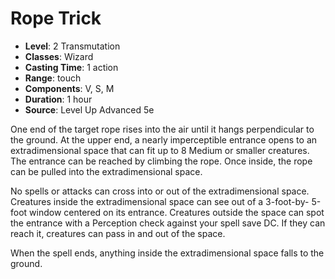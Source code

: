 # Rope Trick

- **Level**: 2 Transmutation
- **Classes**: Wizard
- **Casting Time**: 1 action
- **Range**: touch
- **Components**: V, S, M
- **Duration**: 1 hour
- **Source**: Level Up Advanced 5e

One end of the target rope rises into the air until it hangs perpendicular to the ground. At the upper end, a nearly imperceptible entrance opens to an extradimensional space that can fit up to 8 Medium or smaller creatures. The entrance can be reached by climbing the rope. Once inside, the rope can be pulled into the extradimensional space.

No spells or attacks can cross into or out of the extradimensional space. Creatures inside the extradimensional space can see out of a 3-foot-by- 5-foot window centered on its entrance. Creatures outside the space can spot the entrance with a Perception check against your spell save DC. If they can reach it, creatures can pass in and out of the space.

When the spell ends, anything inside the extradimensional space falls to the ground.

